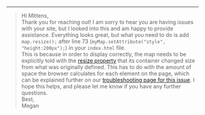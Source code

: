
---

> Hi Mittens,<br>
Thank you for reaching out! I am sorry to hear you are having issues with your site, but I looked into this and am happy to provide assistance.
Everything looks great, but what you need to do is add `map.resize();` after line 73 (`myMap.setAttribute("style", "height:200px");`) in your `index.html` file. <br>
This is because in order to display correctly, the map needs to be explicitly told with the [resize property](https://docs.mapbox.com/mapbox-gl-js/api/map/#map#resize) that its container changed size from what was originally defined. This has to do with the amount of space the browser calculates for each element on the page, which can be explained further on our [troubleshooting page for this issue](https://docs.mapbox.com/help/troubleshooting/blank-tiles/#your-map-is-hidden).
I hope this helps, and please let me know if you have any further questions.<br>
Best,<br>
Megan
